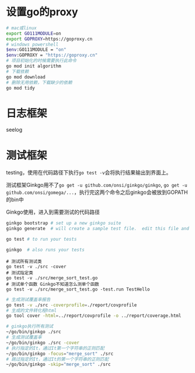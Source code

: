 # 设置go的proxy

```bash
# mac或linux
export GO111MODULE=on
export GOPROXY=https://goproxy.cn
# windows powershell
$env:GO111MODULE = "on"
$env:GOPROXY = "https://goproxy.cn"
# 项目初始化的时候需要执行此命令
go mod init algorithm
# 下载依赖
go mod download
# 删除无用依赖，下载缺少的依赖
go mod tidy
```

# 日志框架

seelog

# 测试框架

testing，使用在代码路径下执行`go test -v`会将执行结果输出到界面上。

测试框架Ginkgo用不了`go get -u github.com/onsi/ginkgo/ginkgo`, `go get -u github.com/onsi/gomega/...`，执行完这两个命令之后ginkgo会被放到GOPATH的bin中

Ginkgo使用，进入到需要测试的代码路径

```bash
ginkgo bootstrap # set up a new ginkgo suite
ginkgo generate  # will create a sample test file.  edit this file and add your tests then...

go test # to run your tests

ginkgo  # also runs your tests
```



```
# 测试所有测试类
go test -v ./src -cover
# 测试指定类
go test -v ./src/merge_sort_test.go
# 测试单个函数 Ginkgo不知道怎么测单个函数
go test -v ./src/merge_sort_test.go -test.run TestHello
```

```bash
# 生成测试覆盖率报告
go test -v ./src -coverprofile=./report/covprofile
# 生成的文件转化程html
go tool cover -html=../report/covprofile -o ../report/coverage.html
```

```bash
# ginkgo执行所有测试
~/go/bin/ginkgo ./src
# 生成测试覆盖率
~/go/bin/ginkgo ./src -cover
# 执行指定的It，通过It第一个字符串的正则匹配
~/go/bin/ginkgo -focus="merge_sort" ./src
# 跳过指定的It，通过It的第一个字符串的正则匹配
~/go/bin/ginkgo -skip="merge_sort" ./src
```
